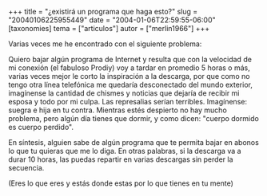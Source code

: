 +++
title = "¿existirá un programa que haga esto?"
slug = "20040106225955449"
date = "2004-01-06T22:59:55-06:00"
[taxonomies]
tema = ["articulos"]
autor = ["merlin1966"]
+++

Varias veces me he encontrado con el siguiente problema:

Quiero bajar algún programa de Internet y resulta que con la velocidad
de mi conexión (el fabuloso Prodiy) voy a tardar en promedio 5 horas o
más, varias veces mejor le corto la inspiración a la descarga, por que
como no tengo otra línea telefónica me quedaría desconectado del mundo
exterior, imagínense la cantidad de chismes y noticias que dejaría de
recibir mi esposa y todo por mi culpa. Las represalias serían terribles.
Imagínense: suegra e hija en tu contra. Mientras estés despierto no hay
mucho problema, pero algún día tienes que dormir, y como dicen:
&quot;cuerpo dormido es cuerpo perdido&quot;.

<!-- more -->
En síntesis, alguien sabe de algún programa que te permita bajar en
abonos lo que tu quieras que me lo diga. En otras palabras, si la
descarga va a durar 10 horas, las puedas repartir en varias descargas
sin perder la secuencia.

(Eres lo que eres y estás donde estas por lo que tienes en tu mente)

